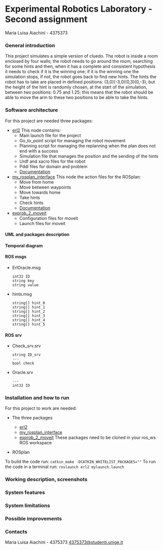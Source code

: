# Experimental Robotics Laboratory - Second assignment
Maria Luisa Aiachini - 4375373

### General introduction
This project simulates a simple version of cluedo. The robot is inside a room enclosed by four walls; the robot needs to go around the room, searching for some hints and then, when it has a complete and consistent hypothesis it needs to check if it is the winning one; if it is the winning one the simulation stops, if not, the robot goes back to find new hints.
The hints the robot has to take are placed in defined positions: (3,0)(-3,0)(0,3)(0,-3), but the height of the hint is randomly chosen, at the start of the simulation, between two positions: 0.75 and 1.25; this means that the robot should be able to move the arm to these two positions to be able to take the hints.

### Software architecture
For this project are needed three packages:
- [erl2](https://github.com/Marilwoo/exprob_2/tree/master/erl2) This node contains:
	- Main launch file for the project
	- Go_to_point script for managing the robot movement
	- Planning script for managing the replanning when the plan does not end with a success
	- Simulation file that manages the position and the sending of the hints
	- Urdf and xacro files for the robot
	- Pddl files for domain and problem
	- [Documentation](https://github.com/Marilwoo/exprob_2/tree/master/erl2/docs/html)
- [my_rosplan_interface](https://github.com/Marilwoo/exprob_2/tree/master/my_rosplan_interface) This node the action files for the ROSplan:
	- Move from home
	- Move between waypoints
	- Move towards home
	- Take hints
	- Check hints
	- [Documentation](https://github.com/Marilwoo/exprob_2/tree/master/my_rosplan_interface/docs/html)
- [exprob_2_moveit](https://github.com/Marilwoo/exprob_2/tree/master/exprob_2_moveit)
	- Configuration files for moveit
	- Launch files for moveit
	
#### UML and packages description
#### Temporal diagram
#### ROS msgs
- ErlOracle.msg
	```
	int32 ID
	string key
	string value
	```
- hints.msg
	```
	string[] hint_0
	string[] hint_1
	string[] hint_2
	string[] hint_3
	string[] hint_4
	string[] hint_5
	```
#### ROS srv
- Check_srv.srv
	```
	string ID_srv
	---
	bool check
	```
- Oracle.srv
	```
	---
	int32 ID
	```

### Installation and how to run
For this project to work are needed:
- The three packages 
	- [erl2](https://github.com/Marilwoo/exprob_2/tree/master/erl2)
	- [my_rosplan_interface](https://github.com/Marilwoo/exprob_2/tree/master/my_rosplan_interface)
	- [exprob_2_moveit](https://github.com/Marilwoo/exprob_2/tree/master/exprob_2_moveit)
These packages need to be cloned in your ros_ws ROS workspace

- ROSplan

To build the code run:
	```
	catkin_make -DCATKIN_WHITELIST_PACKAGES=""
	```
To run the code in a terminal run:
	```
	roslaunch erl2 mylaunch.launch
	```


### Working description, screenshots

### System features

### System limitations

### Possible improvements

### Contacts
Maria Luisa Aiachini - 4375373
4375373@studenti.unige.it

